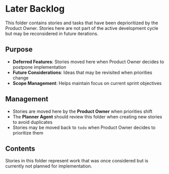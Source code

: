 # Later Backlog

This folder contains stories and tasks that have been deprioritized by the Product Owner. Stories here are not part of the active development cycle but may be reconsidered in future iterations.

## Purpose

- **Deferred Features**: Stories moved here when Product Owner decides to postpone implementation
- **Future Considerations**: Ideas that may be revisited when priorities change
- **Scope Management**: Helps maintain focus on current sprint objectives

## Management

- Stories are moved here by the **Product Owner** when priorities shift
- The **Planner Agent** should review this folder when creating new stories to avoid duplicates
- Stories may be moved back to `todo` when Product Owner decides to prioritize them

## Contents

Stories in this folder represent work that was once considered but is currently not planned for implementation.